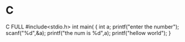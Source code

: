 # C
C FULL
#include<stdio.h>
int main(
{
int a;
printf("enter the number");
scanf("%d",&a);
printf("the num is %d",a);
printf("hellow world");
}
